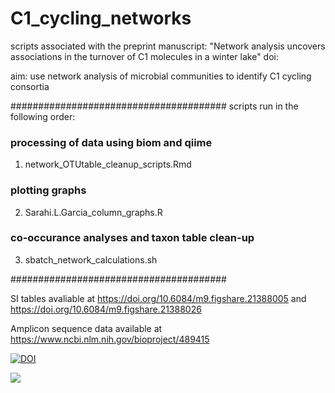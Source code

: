 # C1_cycling_networks
scripts associated with the preprint manuscript:
"Network analysis uncovers associations in the turnover of C1 molecules in a winter lake"
doi: 



aim: use network analysis of microbial communities to identify C1 cycling consortia 


#######################################
scripts run in the following order:
### processing of data using biom and qiime
1. network_OTUtable_cleanup_scripts.Rmd

### plotting graphs
2. Sarahi.L.Garcia_column_graphs.R

### co-occurance analyses and taxon table clean-up
3. sbatch_network_calculations.sh

#######################################

SI tables avaliable at
https://doi.org/10.6084/m9.figshare.21388005
and
https://doi.org/10.6084/m9.figshare.21388026

Amplicon sequence data available at
https://www.ncbi.nlm.nih.gov/bioproject/489415 



[![DOI](https://zenodo.org/badge/366622350.svg)](https://zenodo.org/badge/latestdoi/366622350)

  
  ![](https://komarev.com/ghpvc/?username=rmondav&style=flat&color=20b2aa&label=counter)
